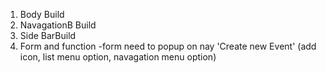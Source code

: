 1. Body Build
2. NavagationB Build
3. Side BarBuild
4. Form and function
   -form need to popup on nay 'Create new Event' (add icon, list menu option, navagation menu option)
